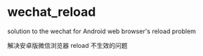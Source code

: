 # wechat_reload

solution to the wechat for Android web browser's reload problem

解决安卓版微信浏览器 reload 不生效的问题
